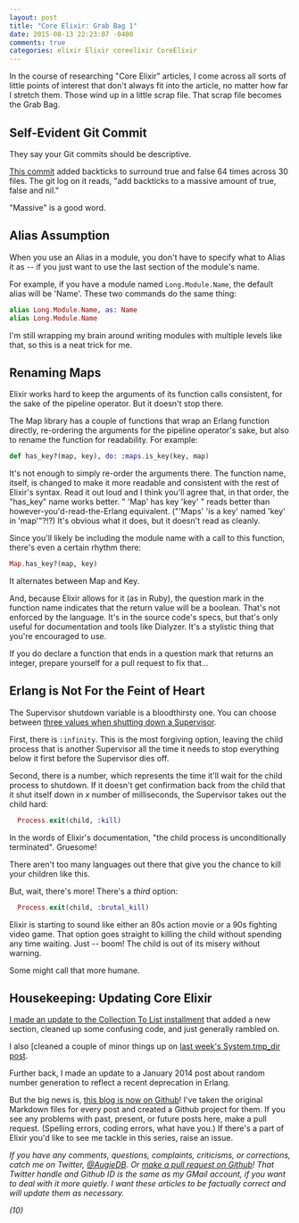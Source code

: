 ```yaml
---
layout: post
title: "Core Elixir: Grab Bag 1"
date: 2015-08-13 22:23:07 -0400
comments: true
categories: elixir Elixir coreelixir CoreElixir
---
```


In the course of researching "Core Elixir" articles, I come across all sorts of little points of interest that don't always fit into the article, no matter how far I stretch them. Those wind up in a little scrap file.  That scrap file becomes the Grab Bag.

## Self-Evident Git Commit

They say your Git commits should be descriptive.

[This commit](https://github.com/elixir-lang/elixir/commit/cf41811462d4d7e819aea73f3a33adb082fab9d4) added backticks to surround true and false 64 times across 30 files. The git log on it reads, "add backticks to a massive amount of true, false and nil." 

"Massive" is a good word.


## Alias Assumption

When you use an Alias in a module, you don't have to specify what to Alias it as -- if you just want to use the last section of the module's name. 

For example, if you have a module named `Long.Module.Name`, the default alias will be 'Name'.  These two commands do the same thing:

```elixir
alias Long.Module.Name, as: Name
alias Long.Module.Name
```

I'm still wrapping my brain around writing modules with multiple levels like that, so this is a neat trick for me.

## Renaming Maps

Elixir works hard to keep the arguments of its function calls consistent, for the sake of the pipeline operator. But it doesn't stop there.

The Map library has a couple of functions that wrap an Erlang function directly, re-ordering the arguments for the pipeline operator's sake, but also to rename the function for readability.  For example:

```elixir
def has_key?(map, key), do: :maps.is_key(key, map)
```

It's not enough to simply re-order the arguments there.  The function name, itself, is changed to make it more readable and consistent with the rest of Elixir's syntax.  Read it out loud and I think you'll agree that, in that order, the "has_key" name works better.  " 'Map' has key 'key' " reads better than however-you'd-read-the-Erlang equivalent.  ("'Maps' 'is a key' named 'key' in 'map'"?!?)  It's obvious what it does, but it doesn't read as cleanly.

Since you'll likely be including the module name with a call to this function, there's even a certain rhythm there:

```elixir
Map.has_key?(map, key)
```

It alternates between Map and Key.

And, because Elixir allows for it (as in Ruby), the question mark in the function name indicates that the return value will be a boolean.  That's not enforced by the language. It's in the source code's specs, but that's only useful for documentation and tools like Dialyzer.  It's a stylistic thing that you're encouraged to use.

If you do declare a function that ends in a question mark that returns an integer, prepare yourself for a pull request to fix that...

   
## Erlang is Not For the Feint of Heart

The Supervisor shutdown variable is a bloodthirsty one.  You can choose between [three values when shutting down a Supervisor](https://github.com/elixir-lang/elixir/blob/4f68c4f10502e0f54a21093bb9a33957e63a9ac4/lib/elixir/lib/supervisor/spec.ex#L139).  

First, there is `:infinity`.  This is the most forgiving option, leaving the child process that is another Supervisor all the time it needs to stop everything below it first before the Supervisor dies off.

Second, there is a number, which represents the time it'll wait for the child process to shutdown.  If it doesn't get confirmation back from the child that it shut itself down in  _x_ number of milliseconds, the Supervisor takes out the child hard:

```elixir
  Process.exit(child, :kill)
```

In the words of Elixir's documentation, "the child process is unconditionally terminated". Gruesome!

There aren't too many languages out there that  give you the chance to kill your children like this.

But, wait, there's more!  There's a _third_ option:

```elixir
  Process.exit(child, :brutal_kill)
```

Elixir is starting to sound like either an 80s action movie or a 90s fighting video game.  That option goes straight to killing the child without spending any time waiting. Just -- boom!  The child is out of its misery without warning.

Some might call that more humane.

## Housekeeping: Updating Core Elixir

[I made an update to the Collection To List installment](http://variousandsundry.com/cs/blog/2015/07/30/core-elixir-collection-to-list/) that added a new section, cleaned up some confusing code, and just generally rambled on.  

I also [cleaned a couple of minor things up on [last week's System.tmp_dir post](http://variousandsundry.com/cs/blog/2015/08/06/core-elixir-system-dot-tmp-dir-slash-0/).

Further back, I made an update to a January 2014 post about random number generation to reflect a recent deprecation in Erlang.

But the big news is, [this blog is now on Github](https://github.com/augiedb/VariousAndSundryCS)!  I've taken the original Markdown files for every post and created a Github project for them.  If you see any problems with past, present, or future posts here, make a pull request.  (Spelling errors, coding errors, what have you.)  If there's a part of Elixir you'd like to see me tackle in this series, raise an issue.
	
_If you have any comments, questions, complaints, criticisms, or corrections, catch me on Twitter, [@AugieDB](https://twitter.com/augiedb). Or [make a pull request on Github](https://github.com/augiedb/VariousAndSundryCS)!  That Twitter handle and Github ID is the same as my GMail account, if you want to deal with it more quietly. I want these articles to be factually correct and will update them as necessary._

_(10)_
